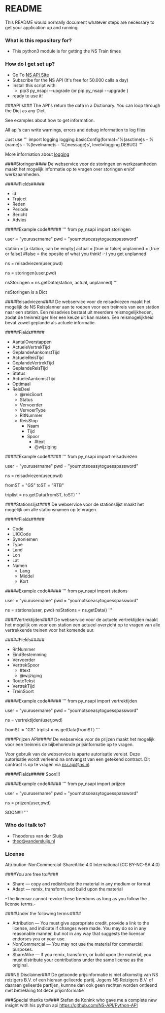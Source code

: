 # README #

This README would normally document whatever steps are necessary to get your application up and running.

### What is this repository for? ###

* This python3 module is for getting the NS Train times

### How do I get set up? ###

* Go To [NS API SIte](https://www.ns.nl/ews-aanvraagformulier/?0)
* Subscribe for the NS API (It's free for 50.000 calls a day)
* Install this script with:
    * pip3 py_nsapi --upgrade (or pip py_nsapi --upgrade )
* ready to use it!

###API's###
The API's return the data in a Dictionary. You can loop through the Dict as any Dict.

See examples about how to get information.

All api's can write warnings, errors and debug information to log files

Just use 
'''
import logging
logging.basicConfig(format='%(asctime)s - %(name)s - %(levelname)s - %(message)s', level=logging.DEBUG)
'''

More information about [logging](https://docs.python.org/3/howto/logging.html)


####Storingen####
De webservice voor de storingen en werkzaamheden maakt het mogelijk informatie op te vragen over storingen en/of werkzaamheden.

#####Fields#####

- id
- Traject
- Reden
- Periode
- Bericht
- Advies

#####Example code#####
'''
from py_nsapi import storingen

user = "yourusername"
pwd  = "yournotsoeasytoguesspassword"

station = [a station, can be empty]
actual = [true or false]
unplanned = [true or false] #false = the oposite of what you think! :-) you get unplanned

ns = reisadviezen(user,pwd)
    
ns = storingen(user,pwd)

nsStoringen = ns.getData(station,  actual, unplanned)
'''

nsStoringen is a Dict


####Reisadviezen####
De webservice voor de reisadviezen maakt het mogelijk de NS Reisplanner aan te roepen voor een treinreis van een station naar een station. Een reisadvies bestaat uit meerdere reismogelijkheden, zodat de treinreiziger hier een keuze uit kan maken. Een reismogelijkheid bevat zowel geplande als actuele informatie.

#####Fields#####
- AantalOverstappen
- ActueleVertrekTijd
- GeplandeAankomstTijd
- ActueleReisTijd
- GeplandeVertrekTijd
- GeplandeReisTijd
- Status
- ActueleAankomstTijd
- Optimaal
- ReisDeel
    - @reisSoort
    - Status
    - Vervoerder
    - VervoerType
    - RitNummer
    - ReisStop
        - Naam
        - Tijd
        - Spoor
            - #text
            - @wijziging

#####Example code#####
'''
from py_nsapi import reisadviezen

user = "yourusername"
pwd  = "yournotsoeasytoguesspassword"

ns = reisadviezen(user,pwd)
    
fromST  = "GS"
toST    = "RTB"

triplist = ns.getData(fromST, toST)
'''

####Stationslijst####
De webservice voor de stationslijst maakt het mogelijk om alle stationsnamen op te vragen. 

#####Fields#####

- Code
- UICCode
- Synoniemen
- Type
- Land
- Lon
- Lat
- Namen
    - Lang
    - Middel
    - Kort

#####Example code#####
'''
from py_nsapi import stations


user = "yourusername"
pwd  = "yournotsoeasytoguesspassword"

ns = stations(user, pwd)
nsStations = ns.getData()
'''

####Vertrektijden####
De webservice voor de actuele vertrektijden maakt het mogelijk om voor een station een actueel overzicht op te vragen van alle vertrekkende treinen voor het komende uur.

#####Fields#####

- RitNummer
- EindBestemming
- Vervoerder
- VertrekSpoor
    - \#text
    - @wijziging
- RouteTekst
- VertrekTijd
- TreinSoort

#####Example code#####
'''
from py_nsapi import vertrektijden

user = "yourusername"
pwd  = "yournotsoeasytoguesspassword"

ns = vertrektijden(user,pwd)

fromST = "GS"
triplist = ns.getData(fromST)
'''


####Prijzen API#####
De webservice voor de prijzen maakt het mogelijk voor een treinreis de bijbehorende prijsinformatie op te vragen.

Voor gebruik van de webservice is aparte autorisatie vereist. 
Deze autorisatie wordt verleend na ontvangst van een getekend contract. 
Dit contract is op te vragen via nsr.api@ns.nl.

#####Fields#####
Soon!!!


#####Example code#####
'''
from py_nsapi import prijzen

user = "yourusername"
pwd  = "yournotsoeasytoguesspassword"

ns = prijzen(user,pwd)

SOON!!!!
'''





### Who do I talk to? ###

* Theodorus van der Sluijs
* theo@vandersluijs.nl

### License ###
Attribution-NonCommercial-ShareAlike 4.0 International (CC BY-NC-SA 4.0)

####You are free to:####

* Share — copy and redistribute the material in any medium or format
* Adapt — remix, transform, and build upon the material

-The licensor cannot revoke these freedoms as long as you follow the license terms.-

####Under the following terms:####

* Attribution — You must give appropriate credit, provide a link to the license, and indicate if changes were made. You may do so in any reasonable manner, but not in any way that suggests the licensor endorses you or your use.
* NonCommercial — You may not use the material for commercial purposes.
* ShareAlike — If you remix, transform, or build upon the material, you must distribute your contributions under the same license as the original.

###NS Disclaimer###
De getoonde prijsinformatie is niet afkomstig van NS reizigers B.V. of een hieraan gelieerde partij. Jegens NS Reizigers B.V. of daaraan gelieerde partijen, kunnne dan ook geen rechten worden ontleend met betrekking tot deze prijsinformatie


###Special thanks to####
Stefan de Konink who gave me a complete new insight with his python api
https://github.com/NS-API/Python-API